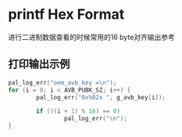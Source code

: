 # printf Hex Format

进行二进制数据查看的时候常用的16 byte对齐输出参考

## 打印输出示例

```C
pal_log_err("oem_avb_key =\n");
for (i = 0; i < AVB_PUBK_SZ; i++) {
        pal_log_err("0x%02x ", g_avb_key[i]);

        if (((i + 1) % 16) == 0)
                pal_log_err("\n");
}
```
